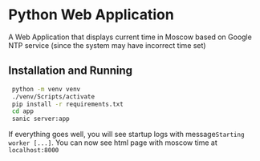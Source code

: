 # Python Web Application

A Web Application that displays current time in Moscow based on Google NTP service (since the system may have incorrect time set)

## Installation and Running

```bash
 python -m venv venv
 ./venv/Scripts/activate
 pip install -r requirements.txt
 cd app
 sanic server:app
```

If everything goes well, you will see startup logs with message`Starting worker [...]`. You can now see html page with moscow time at `localhost:8000`
